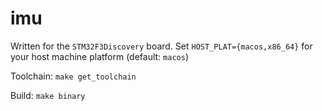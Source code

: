 # imu

Written for the `STM32F3Discovery` board. Set `HOST_PLAT={macos,x86_64}` for 
your host machine platform (default: `macos`)

Toolchain: `make get_toolchain`

Build: `make binary`
